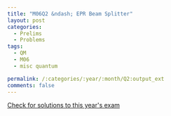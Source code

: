 ```yaml
---
title: "M06Q2 &ndash; EPR Beam Splitter"
layout: post
categories:
  - Prelims
  - Problems
tags:
  - QM
  - M06
  - misc quantum

permalink: /:categories/:year/:month/Q2:output_ext
comments: false
---
```

<object data="2006M2Q.pdf" type="application/pdf" width="100%" height="500"></object>
<div class="message"><a href='https://princetonprelim.com/prelim/17/'>Check for solutions to this year's exam</a></div>